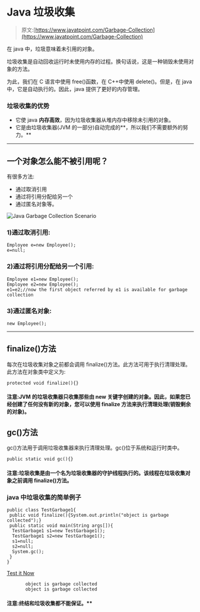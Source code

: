 # Java 垃圾收集

> 原文:[https://www.javatpoint.com/Garbage-Collection](https://www.javatpoint.com/Garbage-Collection)

在 java 中，垃圾意味着未引用的对象。

垃圾收集是自动回收运行时未使用内存的过程。换句话说，这是一种销毁未使用对象的方法。

为此，我们在 C 语言中使用 free()函数，在 C++中使用 delete()。但是，在 java 中，它是自动执行的。因此，java 提供了更好的内存管理。

### 垃圾收集的优势

*   它使 java **内存高效**，因为垃圾收集器从堆内存中移除未引用的对象。
*   它是由垃圾收集器(JVM 的一部分)自动完成的**，所以我们不需要额外的努力。**

 *** * *

## 一个对象怎么能不被引用呢？

有很多方法:

*   通过取消引用
*   通过将引用分配给另一个
*   通过匿名对象等。

![Java Garbage Collection Scenario](../Images/0ebdb66159c716a5c2c93c8d0b2cafb5.png)

### 1)通过取消引用:

```
Employee e=new Employee();
e=null;

```

### 2)通过将引用分配给另一个引用:

```
Employee e1=new Employee();
Employee e2=new Employee();
e1=e2;//now the first object referred by e1 is available for garbage collection

```

### 3)通过匿名对象:

```
new Employee();

```

* * *

## finalize()方法

每次在垃圾收集对象之前都会调用 finalize()方法。此方法可用于执行清理处理。此方法在对象类中定义为:

```
protected void finalize(){}

```

#### 注意:JVM 的垃圾收集器只收集那些由 new 关键字创建的对象。因此，如果您已经创建了任何没有新的对象，您可以使用 finalize 方法来执行清理处理(销毁剩余的对象)。

## gc()方法

gc()方法用于调用垃圾收集器来执行清理处理。gc()位于系统和运行时类中。

```
public static void gc(){}

```

#### 注意:垃圾收集是由一个名为垃圾收集器的守护线程执行的。该线程在垃圾收集对象之前调用 finalize()方法。

### java 中垃圾收集的简单例子

```
public class TestGarbage1{
 public void finalize(){System.out.println("object is garbage collected");}
 public static void main(String args[]){
  TestGarbage1 s1=new TestGarbage1();
  TestGarbage1 s2=new TestGarbage1();
  s1=null;
  s2=null;
  System.gc();
 }
}

```

[Test it Now](https://www.javatpoint.com/opr/test.jsp?filename=TestGarbage1)

```
       object is garbage collected
       object is garbage collected

```

#### 注意:终结和垃圾收集都不能保证。**
